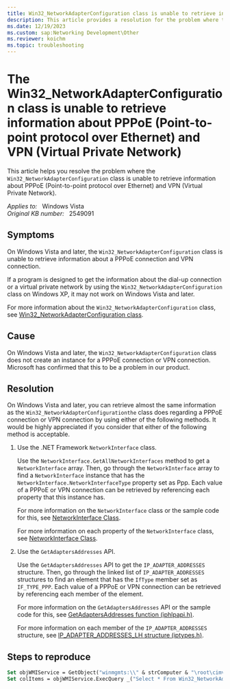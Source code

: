 ```yaml
---
title: Win32_NetworkAdapterConfiguration class is unable to retrieve information
description: This article provides a resolution for the problem where the Win32_NetworkAdapterConfiguration class is unable to retrieve information about PPPoE (Point-to-point protocol over Ethernet) and VPN (Virtual Private Network).
ms.date: 12/19/2023
ms.custom: sap:Networking Development\Other
ms.reviewer: koichm
ms.topic: troubleshooting
---
```


# The Win32_NetworkAdapterConfiguration class is unable to retrieve information about PPPoE (Point-to-point protocol over Ethernet) and VPN (Virtual Private Network)

This article helps you resolve the problem where the `Win32_NetworkAdapterConfiguration` class is unable to retrieve information about PPPoE (Point-to-point protocol over Ethernet) and VPN (Virtual Private Network).

_Applies to:_ &nbsp; Windows Vista  
_Original KB number:_ &nbsp; 2549091

## Symptoms

On Windows Vista and later, the `Win32_NetworkAdapterConfiguration` class is unable to retrieve information about a PPPoE connection and VPN connection.

If a program is designed to get the information about the dial-up connection or a virtual private network by using the `Win32_NetworkAdapterConfiguration` class on Windows XP, it may not work on Windows Vista and later.

For more information about the `Win32_NetworkAdapterConfiguration` class, see [Win32_NetworkAdapterConfiguration class](/windows/win32/cimwin32prov/win32-networkadapterconfiguration).

## Cause

On Windows Vista and later, the `Win32_NetworkAdapterConfiguration` class does not create an instance for a PPPoE connection or VPN connection.
Microsoft has confirmed that this to be a problem in our product.

## Resolution

On Windows Vista and later, you can retrieve almost the same information as the `Win32_NetworkAdapterConfigurationthe` class does regarding a PPPoE connection or VPN connection by using either of the following methods.
It would be highly appreciated if you consider that either of the following method is acceptable.

1. Use the .NET Framework `NetworkInterface` class.

    Use the `NetworkInterface.GetAllNetworkInterfaces` method to get a `NetworkInterface` array. Then, go through the `NetworkInterface` array to find a `NetworkInterface` instance that has the `NetworkInterface.NetworkInterfaceType` property set as Ppp. Each value of a PPPoE or VPN connection can be retrieved by referencing each property that this instance has.

    For more information on the `NetworkInterface` class or the sample code for this, see  [NetworkInterface Class](/dotnet/api/system.net.networkinformation.networkinterface).

    For more information on each property of the `NetworkInterface` class, see [NetworkInterface Class](/dotnet/api/system.net.networkinformation.networkinterface).

2. Use the `GetAdaptersAddresses` API.

    Use the `GetAdaptersAddresses` API to get the `IP_ADAPTER_ADDRESSES` structure. Then, go through the linked list of `IP_ADAPTER_ADDRESSES` structures to find an element that has the `IfType` member set as `IF_TYPE_PPP`. Each value of a PPPoE or VPN connection can be retrieved by referencing each member of the element.

    For more information on the `GetAdaptersAddresses` API or the sample code for this, see [GetAdaptersAddresses function (iphlpapi.h)](/windows/win32/api/iphlpapi/nf-iphlpapi-getadaptersaddresses).

    For more information on each member of the `IP_ADAPTER_ADDRESSES` structure, see  [IP_ADAPTER_ADDRESSES_LH structure (iptypes.h)](/windows/win32/api/iptypes/ns-iptypes-ip_adapter_addresses_lh).

## Steps to reproduce

```vb
Set objWMIService = GetObject("winmgmts:\\" & strComputer & "\root\cimv2")
Set colItems = objWMIService.ExecQuery _("Select * From Win32_NetworkAdapterConfiguration Where IPEnabled = True")
```

